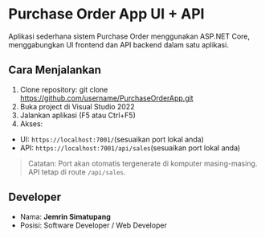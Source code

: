# Purchase Order App UI + API

Aplikasi sederhana sistem Purchase Order menggunakan ASP.NET Core,  
menggabungkan UI frontend dan API backend dalam satu aplikasi.

## Cara Menjalankan

1. Clone repository: git clone https://github.com/username/PurchaseOrderApp.git
2. Buka project di Visual Studio 2022
3. Jalankan aplikasi (F5 atau Ctrl+F5)
4. Akses:
- UI: `https://localhost:7001/`(sesuaikan port lokal anda)
- API: `https://localhost:7001/api/sales`(sesuaikan port lokal anda)

> Catatan: Port akan otomatis tergenerate di komputer masing-masing. API tetap di route `/api/sales`.

## Developer
- Nama: **Jemrin Simatupang**
- Posisi: Software Developer / Web Developer
